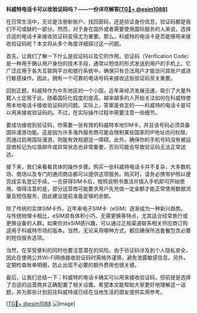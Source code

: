 **科威特电话卡可以收验证码吗？——一份详尽解答[[TG💪+ @esim1088](https://t.me/s/esim1088)]**

在日常生活中，无论是注册新账户、找回密码，还是验证身份信息，验证码都是我们不可或缺的一部分。然而，对于身在国外或者需要使用国际服务的人来说，选择合适的电话卡来接收验证码变得尤为重要。那么，科威特的电话卡是否能够用来接收验证码呢？本文将从多个角度详细探讨这一问题。

首先，让我们了解一下什么是验证码以及它的作用。验证码（Verification Code）是一种用于确认用户身份的技术手段，通常以短信的形式发送到用户的手机上。它广泛应用于各大互联网平台和银行系统中，确保只有合法用户才能访问其账户或进行敏感操作。因此，拥有一个可靠的电话号码来接收这些验证码至关重要。

回到正题，科威特作为中东地区的一个小国，近年来经济发展迅速，吸引了大量外籍人士定居于此。随着国际化程度的提高，越来越多的人开始关注如何在科威特使用本地电话卡接收验证码的问题。实际上，答案是肯定的——科威特的电话卡是可以用来接收验证码的。不过，在实际操作过程中需要注意一些细节。

要成功接收到验证码，你需要一张有效的科威特本地SIM卡，并且该号码必须具备国际漫游功能。这是因为许多海外服务商可能会限制某些国家的IP地址访问权限，而通过启用国际漫游，则能有效规避这一障碍。此外，确保你的手机号码没有被运营商标记为垃圾邮件或异常状态也非常重要，否则可能会导致验证码无法正常送达。

接下来，我们来看看具体的操作步骤。购买一张科威特电话卡并不复杂，大多数机场、商场以及专门的通讯商店都可以提供这项服务。购买时，请务必携带护照以便完成实名登记手续。一旦获得SIM卡后，按照说明书激活并插入手机即可开始使用。值得注意的是，部分运营商可能要求用户先充值一定金额才能正常使用数据流量及短信服务，因此建议提前准备足够的余额。

除了传统的实体SIM卡外，近年来电子SIM卡（eSIM）逐渐成为一种新兴趋势。与传统物理卡相比，eSIM具有体积小巧、无需更换等特点，尤其适合经常旅行或更换设备的人群。如果你对eSIM感兴趣，可以通过正规渠道联系相关供应商订购适用于科威特市场的版本。当然，无论采用哪种方式，都应确保所选套餐包含必要的短信服务选项。

当然，在享受便利的同时也要注意潜在的风险。由于验证码涉及到个人隐私安全，因此在使用公共Wi-Fi网络接收验证码时需格外谨慎，避免泄露敏感信息。另外，定期检查账单明细，防止出现不必要的额外费用也很关键。

最后，让我们总结一下：科威特的电话卡确实可以用来接收验证码，但前提是选择了合适的运营商并正确配置了相关设置。希望本文能帮助大家更好地理解这一话题，并为那些计划前往科威特或已经在当地生活的朋友提供实用参考。

[[TG💪+ @esim1088](https://t.me/s/esim1088) ![Image](https://i.postimg.cc/4NQfJmqS/Snipaste-2025-05-13-00-14-12.png)]